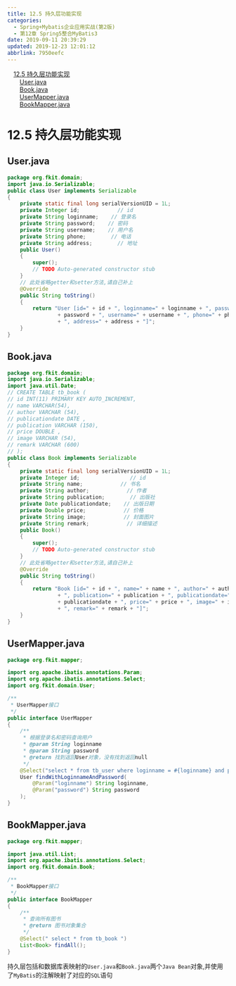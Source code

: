 ```yaml
---
title: 12.5 持久层功能实现
categories: 
  - Spring+Mybatis企业应用实战(第2版)
  - 第12章 Spring5整合MyBatis3
date: 2019-09-11 20:39:29
updated: 2019-12-23 12:01:12
abbrlink: 7950eefc
---
```

<div id='my_toc'><a href="/JavaReadingNotes/7950eefc/#12-5-持久层功能实现" class="header_1">12.5 持久层功能实现</a>&nbsp;<br><a href="/JavaReadingNotes/7950eefc/#User-java" class="header_2">User.java</a>&nbsp;<br><a href="/JavaReadingNotes/7950eefc/#Book-java" class="header_2">Book.java</a>&nbsp;<br><a href="/JavaReadingNotes/7950eefc/#UserMapper-java" class="header_2">UserMapper.java</a>&nbsp;<br><a href="/JavaReadingNotes/7950eefc/#BookMapper-java" class="header_2">BookMapper.java</a>&nbsp;<br></div>
<style>.header_1{margin-left: 1em;}.header_2{margin-left: 2em;}.header_3{margin-left: 3em;}.header_4{margin-left: 4em;}.header_5{margin-left: 5em;}.header_6{margin-left: 6em;}</style>
<!--more-->
<script>if (navigator.platform.search('arm')==-1){document.getElementById('my_toc').style.display = 'none';}var e,p = document.getElementsByTagName('p');while (p.length>0) {e = p[0];e.parentElement.removeChild(e);}</script>

<!--end-->
<!--SSTStart-->
# 12.5 持久层功能实现 #
## User.java ##
```java
package org.fkit.domain;
import java.io.Serializable;
public class User implements Serializable
{
    private static final long serialVersionUID = 1L;
    private Integer id;            // id
    private String loginname;    // 登录名
    private String password;    // 密码
    private String username;    // 用户名
    private String phone;        // 电话
    private String address;        // 地址
    public User()
    {
        super();
        // TODO Auto-generated constructor stub
    }
    // 此处省略getter和setter方法,请自己补上
    @Override
    public String toString()
    {
        return "User [id=" + id + ", loginname=" + loginname + ", password="
                + password + ", username=" + username + ", phone=" + phone
                + ", address=" + address + "]";
    }
}
```
## Book.java ##
```java
package org.fkit.domain;
import java.io.Serializable;
import java.util.Date;
// CREATE TABLE tb_book (
// id INT(11) PRIMARY KEY AUTO_INCREMENT,
// name VARCHAR(54),
// author VARCHAR (54),
// publicationdate DATE ,
// publication VARCHAR (150),
// price DOUBLE ,
// image VARCHAR (54),
// remark VARCHAR (600)
// );
public class Book implements Serializable
{
    private static final long serialVersionUID = 1L;
    private Integer id;                // id
    private String name;            // 书名
    private String author;            // 作者
    private String publication;        // 出版社
    private Date publicationdate;    // 出版日期
    private Double price;            // 价格
    private String image;            // 封面图片
    private String remark;            // 详细描述
    public Book()
    {
        super();
        // TODO Auto-generated constructor stub
    }
    // 此处省略getter和setter方法,请自己补上
    @Override
    public String toString()
    {
        return "Book [id=" + id + ", name=" + name + ", author=" + author
                + ", publication=" + publication + ", publicationdate="
                + publicationdate + ", price=" + price + ", image=" + image
                + ", remark=" + remark + "]";
    }
}
```
## UserMapper.java ##
```java
package org.fkit.mapper;

import org.apache.ibatis.annotations.Param;
import org.apache.ibatis.annotations.Select;
import org.fkit.domain.User;

/**
 * UserMapper接口
 */
public interface UserMapper
{
    /**
     * 根据登录名和密码查询用户
     * @param String loginname
     * @param String password
     * @return 找到返回User对象，没有找到返回null
     */
    @Select("select * from tb_user where loginname = #{loginname} and password = #{password}")
    User findWithLoginnameAndPassword(
        @Param("loginname") String loginname,
        @Param("password") String password
    );
}
```
## BookMapper.java ##
```java
package org.fkit.mapper;

import java.util.List;
import org.apache.ibatis.annotations.Select;
import org.fkit.domain.Book;

/**
 * BookMapper接口
 */
public interface BookMapper
{
    /**
     * 查询所有图书
     * @return 图书对象集合
     */
    @Select(" select * from tb_book ")
    List<Book> findAll();
}
```
持久层包括和数据库表映射的`User.java`和`Book.java`两个`Java Bean`对象,并使用了`MyBatis`的注解映射了对应的`SQL`语句

<!--SSTStop-->
